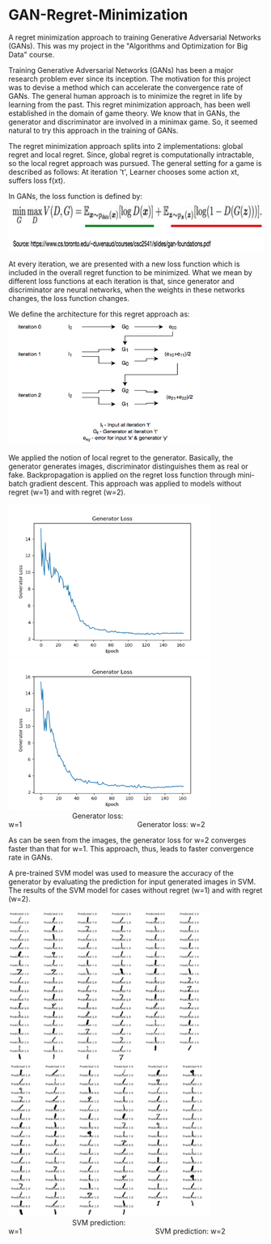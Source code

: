 # GAN-Regret-Minimization
A regret minimization approach to training Generative Adversarial Networks (GANs). This was my project in the "Algorithms and Optimization for Big Data" course.

Training Generative Adversarial Networks (GANs) has been a major research problem ever since its inception. The motivation for this project was to devise a method which can accelerate the convergence rate of GANs. The general human approach is to minimize the regret in life by learning from the past. This regret minimization approach, has been well established in the domain of game theory. We know that in GANs, the generator and discriminator are involved in a minimax game. So, it seemed natural to try this approach in the training of GANs.

The regret minimization approach splits into 2 implementations: global regret and local regret. Since, global regret is computationally intractable, so the local regret approach was pursued. The general setting for a game is described as follows: At iteration 't', Learner chooses some action xt, suffers loss f(xt).

In GANs, the loss function is defined by:
<img src="images/gan_loss_function.png" width="800" height="100">

At every iteration, we are presented with a new loss function which is included in the overall regret function to be minimized. What we mean by different loss functions at each iteration is that, since generator and discriminator are neural networks, when the weights in these networks changes, the loss function changes.

We define the architecture for this regret approach as: <br />
<img src="images/architecture.png" width="380" height="250">

We applied the notion of local regret to the generator. Basically, the generator generates images, discriminator distinguishes them as real or fake. Backpropagation is applied on the regret loss function through mini-batch gradient descent. This approach was applied to models without regret (w=1) and with regret (w=2). <br /> <br />
<img src="Results/gen_loss_win_1.png" alt="gen loss window 1" width="400" height="300"><img src="Results/gen_loss_win_2.png" alt="gen loss window 2" width="400" height="300">
&nbsp;&nbsp;&nbsp;&nbsp;&nbsp;&nbsp;&nbsp;&nbsp;&nbsp;&nbsp;&nbsp;&nbsp;&nbsp;&nbsp;&nbsp;&nbsp;&nbsp;&nbsp;&nbsp;&nbsp;&nbsp;&nbsp;&nbsp;&nbsp;&nbsp;&nbsp;&nbsp;&nbsp;&nbsp;&nbsp;&nbsp;&nbsp;Generator loss: w=1&nbsp;&nbsp;&nbsp;&nbsp;&nbsp;&nbsp;&nbsp;&nbsp;&nbsp;&nbsp;&nbsp;&nbsp;&nbsp;&nbsp;&nbsp;&nbsp;&nbsp;&nbsp;&nbsp;&nbsp;&nbsp;&nbsp;&nbsp;&nbsp;&nbsp;&nbsp;&nbsp;&nbsp;&nbsp;&nbsp;&nbsp;&nbsp;&nbsp;&nbsp;&nbsp;&nbsp;&nbsp;&nbsp;&nbsp;&nbsp;&nbsp;&nbsp;&nbsp;&nbsp;&nbsp;&nbsp;&nbsp;&nbsp;&nbsp;&nbsp;&nbsp;&nbsp;&nbsp;&nbsp;&nbsp;&nbsp;&nbsp;&nbsp;Generator loss: w=2

As can be seen from the images, the generator loss for w=2 converges faster than that for w=1. This approach, thus, leads to faster convergence rate in GANs.

A pre-trained SVM model was used to measure the accuracy of the generator by evaluating the prediction for input generated images in SVM. The results of the SVM model for cases without regret (w=1) and with regret (w=2). <br /> <br />
<img src="Results/W=1_SVM_N=100.PNG" alt="window 1 SVM 100 epochs" width="400" height="300">&nbsp;&nbsp;&nbsp;&nbsp;&nbsp;&nbsp;&nbsp;&nbsp;&nbsp;<img src="Results/W=2_SVM_N=100.PNG" alt="window 2 SVM 100 epochs" width="400" height="300">
&nbsp;&nbsp;&nbsp;&nbsp;&nbsp;&nbsp;&nbsp;&nbsp;&nbsp;&nbsp;&nbsp;&nbsp;&nbsp;&nbsp;&nbsp;&nbsp;&nbsp;&nbsp;&nbsp;&nbsp;&nbsp;&nbsp;&nbsp;&nbsp;&nbsp;&nbsp;&nbsp;&nbsp;&nbsp;&nbsp;&nbsp;&nbsp;SVM prediction: w=1&nbsp;&nbsp;&nbsp;&nbsp;&nbsp;&nbsp;&nbsp;&nbsp;&nbsp;&nbsp;&nbsp;&nbsp;&nbsp;&nbsp;&nbsp;&nbsp;&nbsp;&nbsp;&nbsp;&nbsp;&nbsp;&nbsp;&nbsp;&nbsp;&nbsp;&nbsp;&nbsp;&nbsp;&nbsp;&nbsp;&nbsp;&nbsp;&nbsp;&nbsp;&nbsp;&nbsp;&nbsp;&nbsp;&nbsp;&nbsp;&nbsp;&nbsp;&nbsp;&nbsp;&nbsp;&nbsp;&nbsp;&nbsp;&nbsp;&nbsp;&nbsp;&nbsp;&nbsp;&nbsp;&nbsp;&nbsp;&nbsp;&nbsp;&nbsp;&nbsp;&nbsp;&nbsp;&nbsp;&nbsp;&nbsp;&nbsp;&nbsp;SVM prediction: w=2
